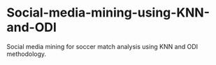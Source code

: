 # Social-media-mining-using-KNN-and-ODI
Social media mining for soccer match analysis using KNN and ODI methodology.
